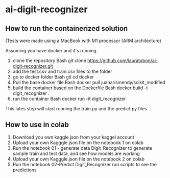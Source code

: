 # ai-digit-recognizer
## How to run the containerized solution
(Tests were made using a MacBook with M1 processor (ARM architecture)

Assuming you have docker and it's running

1. clone the repository Bash
git clone https://github.com/lauratobon/ai-digit-recognizer.git
2. add the test.csv and train.csv files to the folder
3. go to docker folder Bash
git cd docker
4. Pull the base docker file Bash
docker pull juanarismendy/scikit_modified
5. build the container based on the Dockerfile Bash
docker build -t digit_recognizer .
6. run the container Bash
 docker run -it digit_recognizer

This lates step will start running the train.py and the predict.py files

## How to use in colab

1. Download you own kaggle.json from your kaggel account
2. Upload your own Kagggle.json file on the notebook 1 on colab
3. Run the notebook 01 - generate data  Digit_Recognizer to generate sample train and test data, and see how models are working
4. Upload your own Kagggle.json file on the notebook 2 on colab
5. Run the notebook 02-Predict  Digit_Recognizer run scripts to see the predictions


